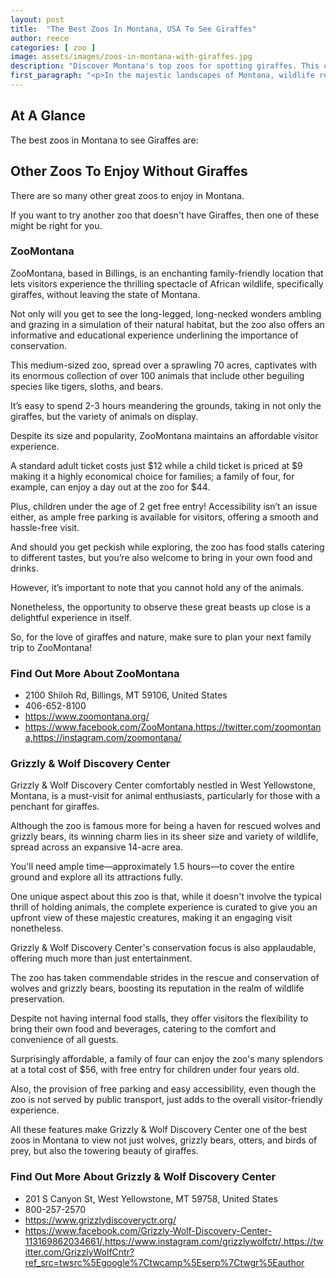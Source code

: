```yaml
---
layout: post
title:  "The Best Zoos In Montana, USA To See Giraffes"
author: reece
categories: [ zoo ]
image: assets/images/zoos-in-montana-with-giraffes.jpg
description: "Discover Montana's top zoos for spotting giraffes. This captivating guide provides insider tips on the best times to visit, locations, and information about these fascinating creatures. Don't miss out on an unforgettable giraffe-seeing adventure in Big Sky Country."
first_paragraph: "<p>In the majestic landscapes of Montana, wildlife reigns supreme, captivating hearts with its unique blend of inhabitants.</p><p>Among these creatures, the statuesque giraffe holds a special place with its lofty stature, gentle demeanor, and mesmerizing beauty.</p><p>Known as the skyscraper of the Savannah, this captivating creature can be experienced up close in a handful of extraordinary zoos across the Treasure State.</p><p>This blog post will take you on an exciting journey through Montana's best zoos where you can marvel at the elegance and grace of these long-necked wonders, creating lasting memories that are, quite literally, a head above the rest! So grab your safari hat, buckle up, and get ready to explore the best zoos in Montana to see Giraffes.</p>"
---
```


## At A Glance 

The best zoos in Montana to see Giraffes are: 



        
## Other Zoos To Enjoy Without Giraffes

There are so many other great zoos to enjoy in Montana. 

If you want to try another zoo that doesn't have Giraffes, then one of these might be right for you.

### ZooMontana

ZooMontana, based in Billings, is an enchanting family-friendly location that lets visitors experience the thrilling spectacle of African wildlife, specifically giraffes, without leaving the state of Montana. 

Not only will you get to see the long-legged, long-necked wonders ambling and grazing in a simulation of their natural habitat, but the zoo also offers an informative and educational experience underlining the importance of conservation. 

This medium-sized zoo, spread over a sprawling 70 acres, captivates with its enormous collection of over 100 animals that include other beguiling species like tigers, sloths, and bears. 

It’s easy to spend 2-3 hours meandering the grounds, taking in not only the giraffes, but the variety of animals on display.

Despite its size and popularity, ZooMontana maintains an affordable visitor experience. 

A standard adult ticket costs just $12 while a child ticket is priced at $9 making it a highly economical choice for families; a family of four, for example, can enjoy a day out at the zoo for $44. 

Plus, children under the age of 2 get free entry! Accessibility isn’t an issue either, as ample free parking is available for visitors, offering a smooth and hassle-free visit. 

And should you get peckish while exploring, the zoo has food stalls catering to different tastes, but you’re also welcome to bring in your own food and drinks. 

However, it’s important to note that you cannot hold any of the animals. 

Nonetheless, the opportunity to observe these great beasts up close is a delightful experience in itself. 

So, for the love of giraffes and nature, make sure to plan your next family trip to ZooMontana!

<div class="find-out-more" markdown="1">

### Find Out More About ZooMontana

- 2100 Shiloh Rd, Billings, MT 59106, United States
- 406-652-8100
- https://www.zoomontana.org/
- https://www.facebook.com/ZooMontana,https://twitter.com/zoomontana,https://instagram.com/zoomontana/


</div>



### Grizzly & Wolf Discovery Center

Grizzly & Wolf Discovery Center comfortably nestled in West Yellowstone, Montana, is a must-visit for animal enthusiasts, particularly for those with a penchant for giraffes. 

Although the zoo is famous more for being a haven for rescued wolves and grizzly bears, its winning charm lies in its sheer size and variety of wildlife, spread across an expansive 14-acre area. 

You'll need ample time—approximately 1.5 hours—to cover the entire ground and explore all its attractions fully. 

One unique aspect about this zoo is that, while it doesn't involve the typical thrill of holding animals, the complete experience is curated to give you an upfront view of these majestic creatures, making it an engaging visit nonetheless.

Grizzly & Wolf Discovery Center's conservation focus is also applaudable, offering much more than just entertainment. 

The zoo has taken commendable strides in the rescue and conservation of wolves and grizzly bears, boosting its reputation in the realm of wildlife preservation. 

Despite not having internal food stalls, they offer visitors the flexibility to bring their own food and beverages, catering to the comfort and convenience of all guests. 

Surprisingly affordable, a family of four can enjoy the zoo's many splendors at a total cost of $56, with free entry for children under four years old. 

Also, the provision of free parking and easy accessibility, even though the zoo is not served by public transport, just adds to the overall visitor-friendly experience. 

All these features make Grizzly & Wolf Discovery Center one of the best zoos in Montana to view not just wolves, grizzly bears, otters, and birds of prey, but also the towering beauty of giraffes.

<div class="find-out-more" markdown="1">

### Find Out More About Grizzly & Wolf Discovery Center

- 201 S Canyon St, West Yellowstone, MT 59758, United States
- 800-257-2570
- https://www.grizzlydiscoveryctr.org/
- https://www.facebook.com/Grizzly-Wolf-Discovery-Center-113169862034661/,https://www.instagram.com/grizzlywolfctr/,https://twitter.com/GrizzlyWolfCntr?ref_src=twsrc%5Egoogle%7Ctwcamp%5Eserp%7Ctwgr%5Eauthor


</div>



